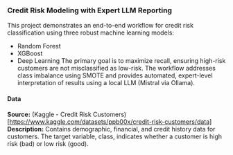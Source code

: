 ### Credit Risk Modeling with Expert LLM Reporting
This project demonstrates an end-to-end workflow for credit risk classification using three robust machine learning models:
- Random Forest
- XGBoost
- Deep Learning
The primary goal is to maximize recall, ensuring high-risk customers are not misclassified as low-risk. The workflow addresses class imbalance using SMOTE and provides automated, expert-level interpretation of results using a local LLM (Mistral via Ollama).


#### Data
**Source:** (Kaggle - Credit Risk Customers)[https://www.kaggle.com/datasets/ppb00x/credit-risk-customers/data]
**Description:** Contains demographic, financial, and credit history data for customers. The target variable, class, indicates whether a customer is high risk (bad) or low risk (good).